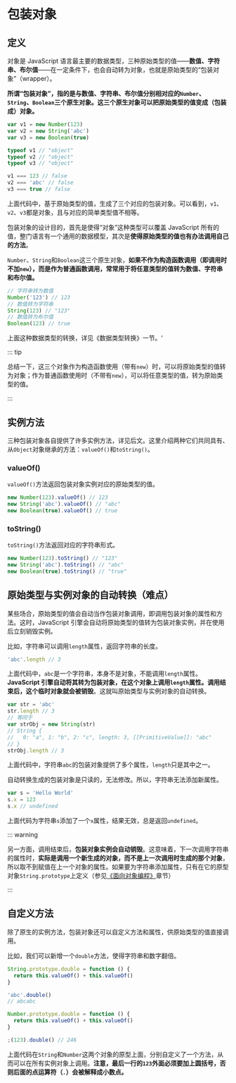 # 包装对象

## 定义

对象是 JavaScript 语言最主要的数据类型，三种原始类型的值——**数值、字符串、布尔值**——在一定条件下，也会自动转为对象，也就是原始类型的“包装对象”（wrapper）。

**所谓“包装对象”，指的是与数值、字符串、布尔值分别相对应的`Number`、`String`、`Boolean`三个原生对象。这三个原生对象可以把原始类型的值变成（包装成）对象。**

```js
var v1 = new Number(123)
var v2 = new String('abc')
var v3 = new Boolean(true)

typeof v1 // "object"
typeof v2 // "object"
typeof v3 // "object"

v1 === 123 // false
v2 === 'abc' // false
v3 === true // false
```

上面代码中，基于原始类型的值，生成了三个对应的包装对象。可以看到，`v1`、`v2`、`v3`都是对象，且与对应的简单类型值不相等。

包装对象的设计目的，首先是使得“对象”这种类型可以覆盖 JavaScript 所有的值，整门语言有一个通用的数据模型，其次是**使得原始类型的值也有办法调用自己的方法**。

`Number`、`String`和`Boolean`这三个原生对象，**如果不作为构造函数调用（即调用时不加`new`），而是作为普通函数调用，常常用于将任意类型的值转为数值、字符串和布尔值。**

```js
// 字符串转为数值
Number('123') // 123
// 数值转为字符串
String(123) // "123"
// 数值转为布尔值
Boolean(123) // true
```

上面这种数据类型的转换，详见《数据类型转换》一节。‘

::: tip

总结一下，这三个对象作为构造函数使用（带有`new`）时，可以将原始类型的值转为对象；作为普通函数使用时（不带有`new`），可以将任意类型的值，转为原始类型的值。

:::

## 实例方法

三种包装对象各自提供了许多实例方法，详见后文。这里介绍两种它们共同具有、从`Object`对象继承的方法：`valueOf()`和`toString()`。

### valueOf()

`valueOf()`方法返回包装对象实例对应的原始类型的值。

```js
new Number(123).valueOf() // 123
new String('abc').valueOf() // "abc"
new Boolean(true).valueOf() // true
```

### toString()

`toString()`方法返回对应的字符串形式。

```js
new Number(123).toString() // "123"
new String('abc').toString() // "abc"
new Boolean(true).toString() // "true"
```

## 原始类型与实例对象的自动转换（难点）

某些场合，原始类型的值会自动当作包装对象调用，即调用包装对象的属性和方法。这时，JavaScript 引擎会自动将原始类型的值转为包装对象实例，并在使用后立刻销毁实例。

比如，字符串可以调用`length`属性，返回字符串的长度。

```js
'abc'.length // 3
```

上面代码中，`abc`是一个字符串，本身不是对象，不能调用`length`属性。**JavaScript 引擎自动将其转为包装对象，在这个对象上调用`length`属性。调用结束后，这个临时对象就会被销毁**。这就叫原始类型与实例对象的自动转换。

```js
var str = 'abc'
str.length // 3
// 等同于
var strObj = new String(str)
// String {
//   0: "a", 1: "b", 2: "c", length: 3, [[PrimitiveValue]]: "abc"
// }
strObj.length // 3
```

上面代码中，字符串`abc`的包装对象提供了多个属性，`length`只是其中之一。

自动转换生成的包装对象是只读的，无法修改。所以，字符串无法添加新属性。

```js
var s = 'Hello World'
s.x = 123
s.x // undefined
```

上面代码为字符串`s`添加了一个`x`属性，结果无效，总是返回`undefined`。

::: warning

另一方面，调用结束后，**包装对象实例会自动销毁**。这意味着，下一次调用字符串的属性时，**实际是调用一个新生成的对象，而不是上一次调用时生成的那个对象**，所以取不到赋值在上一个对象的属性。如果要为字符串添加属性，只有在它的原型对象`String.prototype`上定义（参见[《面向对象编程》]()章节）

:::

## 自定义方法

除了原生的实例方法，包装对象还可以自定义方法和属性，供原始类型的值直接调用。

比如，我们可以新增一个`double`方法，使得字符串和数字翻倍。

```js
String.prototype.double = function () {
  return this.valueOf() + this.valueOf()
}

'abc'.double()
// abcabc

Number.prototype.double = function () {
  return this.valueOf() + this.valueOf()
}

;(123).double() // 246
```

上面代码在`String`和`Number`这两个对象的原型上面，分别自定义了一个方法，从而可以在所有实例对象上调用。**注意，最后一行的`123`外面必须要加上圆括号，否则后面的点运算符（`.`）会被解释成小数点。**
